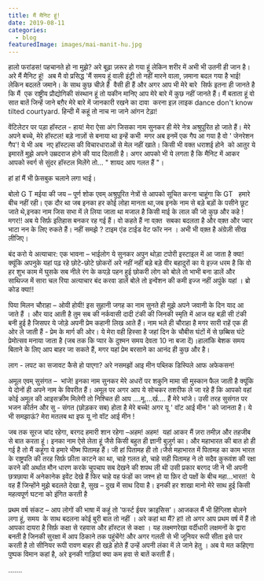 ```yaml
---
title: मैं मैनिट हूं!
date: 2019-08-11
categories:
  - blog
featuredImage: images/mai-manit-hu.jpg
---
```


हालो फरांडस! पहचानते हो ना मुझे? अरे बूढ़ा ज़रूर हो गया हूं लेकिन शरीर में अभी भी उतनी ही जान है। अरे मैं मैनिट हूं!  अब मै वो प्रसिद्ध 'मैं समय हूं वाली इंट्री तो नहीं मारने वाला, ज़माना बदल गया है भाई! लेकिन बदलते जमाने। के साथ कुछ चीज़े हैं  वैसी ही हैं और अगर आप भी मेरे बारे  सिर्फ इतना ही जानते है कि मैं  एक राष्ट्रीय प्रौद्योगिकी संस्थान हूं तो यकीन मानिए आप मेरे बारे में कुछ नहीं जानते हैं। मैं बताता हूं वो सात बातें जिन्हें जाने बग़ैर मेरे बारे में जानकारी रखने का दावा  करना इज़ लाइक dance don't know tilted courtyard. हिन्दी में कहूं तो नाच ना जाने आंगन टेढ़ा!

वेंटिलेटर पर पड़ा हॉस्टल - हाय! मेरा ऐसा अंग जिसका नाम सुनकर ही मेरे नेत्र अश्रुपूरित हो जाते हैं। मेरे अपने बच्चे, मेरे हॉस्टल! बड़े नाज़ों से बनाया था इन्हें कभी  मगर अब इनमें एक गैप आ गया है वो ' जेनरेशन गैप'! ये भी अब  नए हॉस्टल्स की विचारधाराओं से मेल नहीं खाते। किसी भी वक्त धराशई होने  को आतुर ये इमारतें मुझे अपने उम्रदराज होने की याद दिलाती है। अगर आपको भी ये लगता है कि मैनिट में आकर आपको स्वर्ग से सुंदर हॉस्टल मिलेंगे तो... " शायद आप गलत हैं "।

हां हां मैं भी फ़ेसबुक चलाने लगा भाई।

बोलो G T मईया की जय – पूर्ण शोक एवम् अश्रुपूरित नेत्रों से आपको सूचित करना चाहूंगा कि GT   हमारे बीच नहीं रही। एक दौर था जब इनका हर कोई लोहा मानता था,जब इनके नाम से बड़े बड़ों के पसीने छूट जाते थे,इनका नाम जिस सभा में ले लिया जाता था मजाल है किसी माई के लाल की जो कुछ और कहे ! मगर!! अब ये सिर्फ़ इतिहास बनकर रह गई हैं। वो कहते हैं ना वक़्त  सबका बदलता है और वक़्त और ज्वार भाटा नन के लिए रुकते हैं। नहीं समझे ? टाइम एंड टाईड वेट फॉर नन । अभी भी वक़्त है अंग्रेज़ी सीख लीजिए।

बंद करो ये अत्याचार: एक भावना – भाईलोग ये सुनकर अपुन थोड़ा टपोरी इस्टाइल में आ जाता है क्या! क्यूंकि अपनुके यहां पढ़ रहे छोटे-छोटे छोकरों अरे नहीं नहीं बड़े बड़े वीर बहादुरों का ये इज़्ज धरम है कि वो हर शुभ काम में घुसके सब नीले रंग के कपड़े पहन हुई छोकरी लोग को बोले तो भाभी बना डालें और साथिज्ज में सारा चल रिया अत्याचार बंद करवा डालें बोले तो इन्वेंशन की कमी इज्ज नहीं अपुंके यहां । ब्रो कोड क्या!!

पिया मिलन चौराहा – ओयी होयी! इस सुहानी जगह का नाम सुनते ही मुझे अपने जवानी के दिन याद आ जाते हैं । और याद आती है तुम सब की नर्कवासी दादी टंकी की जिनकी स्मृति में आज वह बड़ी सी टंकी बनी हुई है जिसपर ये जोड़े अपनी प्रेम कहानी लिख आते हैं। नाम भले ही चौराहा है मगर सारी राहें एक ही ओर ले जाती हैं - प्रेम के मार्ग की ओर। ये मेरा वही हिस्सा है जहां दिन के चौबीस घंटों में से छब्बिस घंटे प्रेमोत्सव मनाया जाता है (जब तक कि प्यार के दुश्मन समय देवता 10 ना बजा दें)।हालांकि बेशक समय बिताने के लिए आप बाहर जा सकते हैं, मगर यहां प्रेम बरसाने का आनंद ही कुछ और है।

लाग - लपट का सजावट कैसे हो पाएगा? अरे नसमझों आइ मीन पब्लिक डिस्पिले आफ अफेकसन!

अमूल एवम् सुसंगत –  भांजे! इनका नाम सुनकर मेरे अधरों पर शकुनि मामा सी मुस्कान फैल जाती है क्यूंकि ये दोनों ही अपने नाम के विपरीत हैं। अमूल पर अगर आप ये सोचकर तशरीफ ले जा रहे हैं कि आपको वहां कोई अमूल की आइसक्रीम मिलेगी तो निश्चित ही आप ....मू....र्ख.... हैं मेरे भांजे। उसी तरह सुसंगत पर भजन कीर्तन और सु - संगत (छोड़कर सब) होता है मेरे बच्चे! अगर यू ' वॉट आई मीन ' को जानता है। ये भी समझाऊं? मेरा मतलब था इफ यू नो वॉट आई मीन !

जब तक सूरज चांद रहेगा, बरगद हमारी शान रहेगा –अहम! अहम!  यहां आकर मैं ज़रा तमीज़ और तहजीब से बात करता हूं। इनका नाम ऐसे लेता हूं जैसे किसी बहुत ही ज्ञानी बुज़ुर्ग का। और महाभारत की बात हो ही गई है तो मैं कहूंगा ये हमारे भीष्म पितामह हैं। जी हां पितामह ही तो।जैसे महाभारत में पितामह का काम भारत के राष्ट्रपति की तरह सिर्फ़ फ़ीता काटने का था, चाहे ग़लत हो, चाहे सही पितामह ने तो सदैव कुरूवंश की रक्षा करने की अर्थात मौन धारण करके चुपचाप सब देखने की शपथ ली थी उसी प्रकार बरगद जी ने भी अपनी छत्रछाया में अनेकानेक इवेंट देखे हैं फिर चाहे वह फंडों का जश्न हो या फ़िर दो पक्षों के बीच महा...भारत!  ये वह हैं जिन्होंने मुझे बदलते देखा है, सुख – दुख में साथ दिया है। इनकी हर शाखा मानो मेरे साथ हुई किसी महत्वपूर्ण घटना को इंगित करती है

प्रथम वर्ष संकट – आप लोगों की भाषा में कहूं तो 'फर्स्ट ईयर क्राइसिस'। आजकल मैं भी हिंग्लिश बोलने लगा हूं, समय  के साथ बदलना कोई बुरी बात तो नहीं । अरे कहां था मैं? हां! तो अगर आप प्रथम वर्ष में हैं तो आपका दायरा है सिर्फ़ कक्षा से रहवास और हॉस्टल से कक्षा । यह लक्ष्मणरेखा वर्दीधारी लक्षमनों के द्वारा बनती है जिनकी सुरक्षा में आप ठिकाने तक पहुंचेंगे! और अगर गलती से भी जूनियर रूपी सीता इसे पार करती है तो सीनियर रूपी रावण बाहर ही खड़े होते हैं उन्हें अपनी लंका में ले जाने हेतु । अब ये मत कहिएगा पुष्पक विमान कहां है, अरे इनकी गाड़ियां क्या कम हवा से बातें करती हैं।

.......

